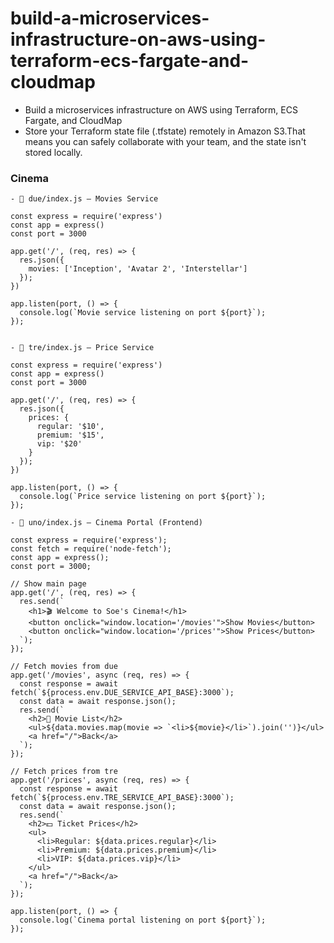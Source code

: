 # build-a-microservices-infrastructure-on-aws-using-terraform-ecs-fargate-and-cloudmap


- Build a microservices infrastructure on AWS using Terraform, ECS Fargate, and CloudMap
- Store your Terraform state file (.tfstate) remotely in Amazon S3.That means you can safely collaborate with your team, and the state isn't stored locally.

### Cinema

```
- 📁 due/index.js – Movies Service

const express = require('express')
const app = express()
const port = 3000

app.get('/', (req, res) => {
  res.json({
    movies: ['Inception', 'Avatar 2', 'Interstellar']
  });
})

app.listen(port, () => {
  console.log(`Movie service listening on port ${port}`);
});


- 📁 tre/index.js – Price Service

const express = require('express')
const app = express()
const port = 3000

app.get('/', (req, res) => {
  res.json({
    prices: {
      regular: '$10',
      premium: '$15',
      vip: '$20'
    }
  });
})

app.listen(port, () => {
  console.log(`Price service listening on port ${port}`);
});

- 📁 uno/index.js – Cinema Portal (Frontend)

const express = require('express');
const fetch = require('node-fetch');
const app = express();
const port = 3000;

// Show main page
app.get('/', (req, res) => {
  res.send(`
    <h1>🎬 Welcome to Soe's Cinema!</h1>
    <button onclick="window.location='/movies'">Show Movies</button>
    <button onclick="window.location='/prices'">Show Prices</button>
  `);
});

// Fetch movies from due
app.get('/movies', async (req, res) => {
  const response = await fetch(`${process.env.DUE_SERVICE_API_BASE}:3000`);
  const data = await response.json();
  res.send(`
    <h2>🎥 Movie List</h2>
    <ul>${data.movies.map(movie => `<li>${movie}</li>`).join('')}</ul>
    <a href="/">Back</a>
  `);
});

// Fetch prices from tre
app.get('/prices', async (req, res) => {
  const response = await fetch(`${process.env.TRE_SERVICE_API_BASE}:3000`);
  const data = await response.json();
  res.send(`
    <h2>💵 Ticket Prices</h2>
    <ul>
      <li>Regular: ${data.prices.regular}</li>
      <li>Premium: ${data.prices.premium}</li>
      <li>VIP: ${data.prices.vip}</li>
    </ul>
    <a href="/">Back</a>
  `);
});

app.listen(port, () => {
  console.log(`Cinema portal listening on port ${port}`);
});

```
##
